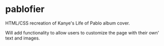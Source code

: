 # pablofier 

HTML/CSS recreation of Kanye's Life of Pablo album cover.

Will add functionality to allow users to customize the page with their
own' text and images.
